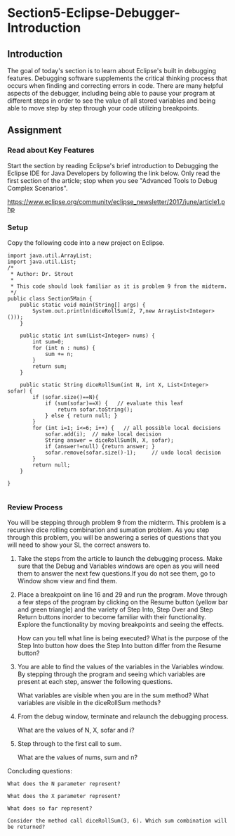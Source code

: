 # Section5-Eclipse-Debugger-Introduction  

## Introduction 
The goal of today's section is to learn about Eclipse's built in debugging features.
Debugging software supplements the critical thinking process that occurs when finding 
and correcting errors in code. There are many helpful aspects of the debugger, including 
being able to pause your program at different steps in order to see the value of all 
stored variables and being able to move step by step through your code utilizing 
breakpoints. 

## Assignment

### Read about Key Features 
Start the section by reading Eclipse's brief introduction to Debugging the Eclipse IDE 
for Java Developers by following the link below. Only read the first section of the article; 
stop when you see "Advanced Tools to Debug Complex Scenarios". 

https://www.eclipse.org/community/eclipse_newsletter/2017/june/article1.php

### Setup
Copy the following code into a new project on Eclipse. 

```
import java.util.ArrayList;
import java.util.List;
/*
 * Author: Dr. Strout 
 * 
 * This code should look familiar as it is problem 9 from the midterm. 
 */
public class Section5Main {
	public static void main(String[] args) {
		System.out.println(diceRollSum(2, 7,new ArrayList<Integer>()));
	}

	public static int sum(List<Integer> nums) {
		int sum=0;
		for (int n : nums) {
			sum += n;
		}
		return sum;
	}
	
	public static String diceRollSum(int N, int X, List<Integer> sofar) {
		if (sofar.size()==N){
			if (sum(sofar)==X) {   // evaluate this leaf
				return sofar.toString();
			} else { return null; }
		} 
		for (int i=1; i<=6; i++) {   // all possible local decisions 
			sofar.add(i);  // make local decision
			String answer = diceRollSum(N, X, sofar);
			if (answer!=null) {return answer; }        
			sofar.remove(sofar.size()-1);     // undo local decision
		}
		return null;
	}

}


```

### Review Process
You will be stepping through problem 9 from the midterm. This problem is a recursive dice rolling 
combination and sumation problem. As you step through this problem, you will be answering a series 
of questions that you will need to show your SL the correct answers to. 

1. Take the steps from the article to launch the debugging process. Make sure that the Debug and 
Variables windows are open as you will need them to answer the next few questions.If you do not 
see them, go to Window show view and find them. 

2. Place a breakpoint on line 16 and 29 and run the program. Move through a few steps of the program 
by clicking on the Resume button (yellow bar and green triangle) and the variety of Step Into, Step Over 
and Step Return buttons inorder to become familiar with their functionality. Explore the functionality 
by moving breakpoints and seeing the effects. 

	How can you tell what line is being executed? 
	What is the purpose of the Step Into button how does the Step Into button differ from the Resume button?
	
3. You are able to find the values of the variables in the Variables window. By stepping through 
the program and seeing which variables are present at each step, answer the following questions. 

	What variables are visible when you are in the sum method? 
	What variables are visible in the diceRollSum methods? 

4. From the debug window, terminate and relaunch the debugging process. 

	What are the values of N, X, sofar and i?  

5. Step through to the first call to sum. 

	What are the values of nums, sum and n? 

Concluding questions:

	What does the N parameter represent?

	What does the X parameter represent?
	
	What does so far represent? 
	
	Consider the method call diceRollSum(3, 6). Which sum combination will be returned? 
